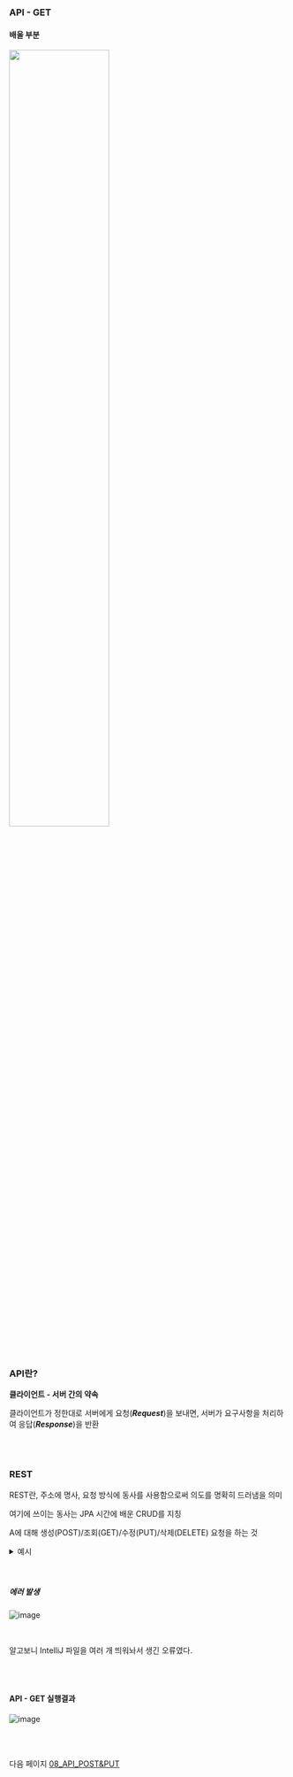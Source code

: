 ### API - GET
#### 배울 부분
<img src = https://user-images.githubusercontent.com/74857364/140905220-002455d7-2f11-4692-9460-7d15638594b8.png width="60%">

<br>
<br>

### API란?
**클라이언트 - 서버 간의 약속**

클라이언트가 정한대로 서버에게 요청(***Request***)을 보내면, 서버가 요구사항을 처리하여 응답(***Response***)을 반환

<br>
<br>

### REST
REST란, 주소에 명사, 요청 방식에 동사를 사용함으로써 의도를 명확히 드러냄을 의미

여기에 쓰이는 동사는 JPA 시간에 배운 CRUD를 지칭

A에 대해 생성(POST)/조회(GET)/수정(PUT)/삭제(DELETE) 요청을 하는 것

<details><summary>예시</summary>
<br>
  
  - GET /courses
→ 강의 전체 목록 조회 요청
- GET /courses/1
→ ID가 1번인 녀석 조회 요청
- POST /courses 
→ 강의 생성 요청
- PUT /courses/3 
→ ID가 3번인 녀석 수정 요청
- DELETE /courses/2 
→ ID 2번인 녀석 삭제 요청
</details>  
  
<br>
<br>

##### 에러 발생

![image](https://user-images.githubusercontent.com/74857364/140904954-a2cb76bd-c3ec-4b8d-8bb4-f5877754ecc4.png)

<br>

알고보니 IntelliJ 파일을 여러 개 띄워놔서 생긴 오류였다.

<br>
<br>

#### API - GET 실행결과
![image](https://user-images.githubusercontent.com/74857364/140905142-a3e6626f-47ed-4fc4-9f8d-8007223db1d5.png)


<br>
<br>

다음 페이지 [08_API_POST&PUT](https://github.com/Lluora/Spring/tree/main/Spring1/08_API_POST%26PUT)

